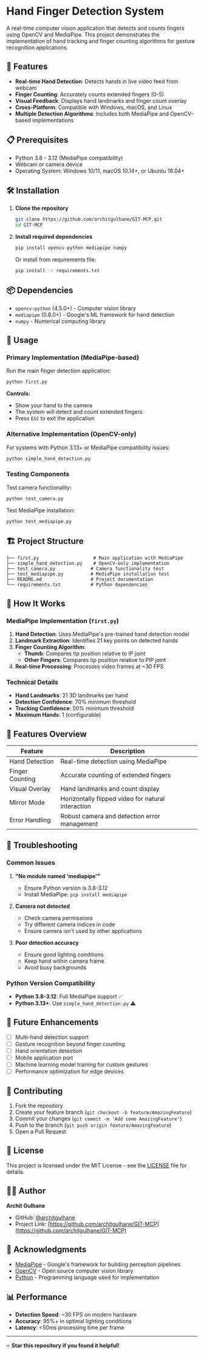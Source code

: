 # Hand Finger Detection System

A real-time computer vision application that detects and counts fingers using OpenCV and MediaPipe. This project demonstrates the implementation of hand tracking and finger counting algorithms for gesture recognition applications.

## 🚀 Features

- **Real-time Hand Detection**: Detects hands in live video feed from webcam
- **Finger Counting**: Accurately counts extended fingers (0-5)
- **Visual Feedback**: Displays hand landmarks and finger count overlay
- **Cross-Platform**: Compatible with Windows, macOS, and Linux
- **Multiple Detection Algorithms**: Includes both MediaPipe and OpenCV-based implementations

## 📋 Prerequisites

- Python 3.8 - 3.12 (MediaPipe compatibility)
- Webcam or camera device
- Operating System: Windows 10/11, macOS 10.14+, or Ubuntu 18.04+

## 🛠️ Installation

1. **Clone the repository**
   ```bash
   git clone https://github.com/architgulhane/GIT-MCP.git
   cd GIT-MCP
   ```

2. **Install required dependencies**
   ```bash
   pip install opencv-python mediapipe numpy
   ```

   Or install from requirements file:
   ```bash
   pip install -r requirements.txt
   ```

## 📦 Dependencies

- `opencv-python` (4.5.0+) - Computer vision library
- `mediapipe` (0.8.0+) - Google's ML framework for hand detection
- `numpy` - Numerical computing library

## 🎯 Usage

### Primary Implementation (MediaPipe-based)

Run the main finger detection application:

```bash
python first.py
```

**Controls:**
- Show your hand to the camera
- The system will detect and count extended fingers
- Press `ESC` to exit the application

### Alternative Implementation (OpenCV-only)

For systems with Python 3.13+ or MediaPipe compatibility issues:

```bash
python simple_hand_detection.py
```

### Testing Components

Test camera functionality:
```bash
python test_camera.py
```

Test MediaPipe installation:
```bash
python test_mediapipe.py
```

## 🏗️ Project Structure

```
├── first.py                    # Main application with MediaPipe
├── simple_hand_detection.py    # OpenCV-only implementation
├── test_camera.py             # Camera functionality test
├── test_mediapipe.py          # MediaPipe installation test
├── README.md                  # Project documentation
└── requirements.txt           # Python dependencies
```

## 🔧 How It Works

### MediaPipe Implementation (`first.py`)

1. **Hand Detection**: Uses MediaPipe's pre-trained hand detection model
2. **Landmark Extraction**: Identifies 21 key points on detected hands
3. **Finger Counting Algorithm**:
   - **Thumb**: Compares tip position relative to IP joint
   - **Other Fingers**: Compares tip position relative to PIP joint
4. **Real-time Processing**: Processes video frames at ~30 FPS

### Technical Details

- **Hand Landmarks**: 21 3D landmarks per hand
- **Detection Confidence**: 70% minimum threshold
- **Tracking Confidence**: 50% minimum threshold
- **Maximum Hands**: 1 (configurable)

## 🎨 Features Overview

| Feature | Description |
|---------|-------------|
| Hand Detection | Real-time detection using MediaPipe |
| Finger Counting | Accurate counting of extended fingers |
| Visual Overlay | Hand landmarks and count display |
| Mirror Mode | Horizontally flipped video for natural interaction |
| Error Handling | Robust camera and detection error management |

## 🐛 Troubleshooting

### Common Issues

1. **"No module named 'mediapipe'"**
   - Ensure Python version is 3.8-3.12
   - Install MediaPipe: `pip install mediapipe`

2. **Camera not detected**
   - Check camera permissions
   - Try different camera indices in code
   - Ensure camera isn't used by other applications

3. **Poor detection accuracy**
   - Ensure good lighting conditions
   - Keep hand within camera frame
   - Avoid busy backgrounds

### Python Version Compatibility

- **Python 3.8-3.12**: Full MediaPipe support ✅
- **Python 3.13+**: Use `simple_hand_detection.py` ⚠️

## 🚀 Future Enhancements

- [ ] Multi-hand detection support
- [ ] Gesture recognition beyond finger counting
- [ ] Hand orientation detection
- [ ] Mobile application port
- [ ] Machine learning model training for custom gestures
- [ ] Performance optimization for edge devices

## 🤝 Contributing

1. Fork the repository
2. Create your feature branch (`git checkout -b feature/AmazingFeature`)
3. Commit your changes (`git commit -m 'Add some AmazingFeature'`)
4. Push to the branch (`git push origin feature/AmazingFeature`)
5. Open a Pull Request

## 📄 License

This project is licensed under the MIT License - see the [LICENSE](LICENSE) file for details.

## 👨‍💻 Author

**Archit Gulhane**
- GitHub: [@architgulhane](https://github.com/architgulhane)
- Project Link: [https://github.com/architgulhane/GIT-MCP](https://github.com/architgulhane/GIT-MCP)

## 🙏 Acknowledgments

- [MediaPipe](https://mediapipe.dev/) - Google's framework for building perception pipelines
- [OpenCV](https://opencv.org/) - Open source computer vision library
- [Python](https://python.org/) - Programming language used for implementation

## 📊 Performance

- **Detection Speed**: ~30 FPS on modern hardware
- **Accuracy**: 95%+ in optimal lighting conditions
- **Latency**: <50ms processing time per frame

---

⭐ **Star this repository if you found it helpful!**
